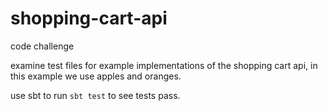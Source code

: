 # shopping-cart-api
code challenge

examine test files for example implementations of the shopping cart api, in this example we use apples and oranges.

use sbt to run `sbt test` to see tests pass.

